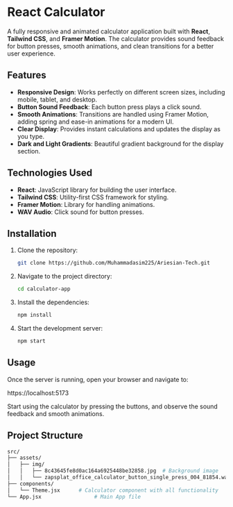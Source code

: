 # React Calculator

A fully responsive and animated calculator application built with **React**, **Tailwind CSS**, and **Framer Motion**. The calculator provides sound feedback for button presses, smooth animations, and clean transitions for a better user experience.

## Features

- **Responsive Design**: Works perfectly on different screen sizes, including mobile, tablet, and desktop.
- **Button Sound Feedback**: Each button press plays a click sound.
- **Smooth Animations**: Transitions are handled using Framer Motion, adding spring and ease-in animations for a modern UI.
- **Clear Display**: Provides instant calculations and updates the display as you type.
- **Dark and Light Gradients**: Beautiful gradient background for the display section.
  
## Technologies Used

- **React**: JavaScript library for building the user interface.
- **Tailwind CSS**: Utility-first CSS framework for styling.
- **Framer Motion**: Library for handling animations.
- **WAV Audio**: Click sound for button presses.

## Installation

1. Clone the repository:
    ```bash
    git clone https://github.com/Muhammadasim225/Ariesian-Tech.git
    ```

2. Navigate to the project directory:
    ```bash
    cd calculator-app
    ```

3. Install the dependencies:
    ```bash
    npm install
    ```

4. Start the development server:
    ```bash
    npm start
    ```

## Usage

Once the server is running, open your browser and navigate to:

https://localhost:5173


Start using the calculator by pressing the buttons, and observe the sound feedback and smooth animations.

## Project Structure

```bash
src/
├── assets/
│   ├── img/
│   │   ├── 8c43645fe8d0ac164a6925448be32858.jpg  # Background image
│   │   └── zapsplat_office_calculator_button_single_press_004_81854.wav.wav # Button sound effect
├── components/
│   └── Theme.jsx      # Calculator component with all functionality
└── App.jsx                 # Main App file

